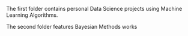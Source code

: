 The first folder contains personal Data Science projects using Machine Learning Algorithms.

The second folder features Bayesian Methods works
